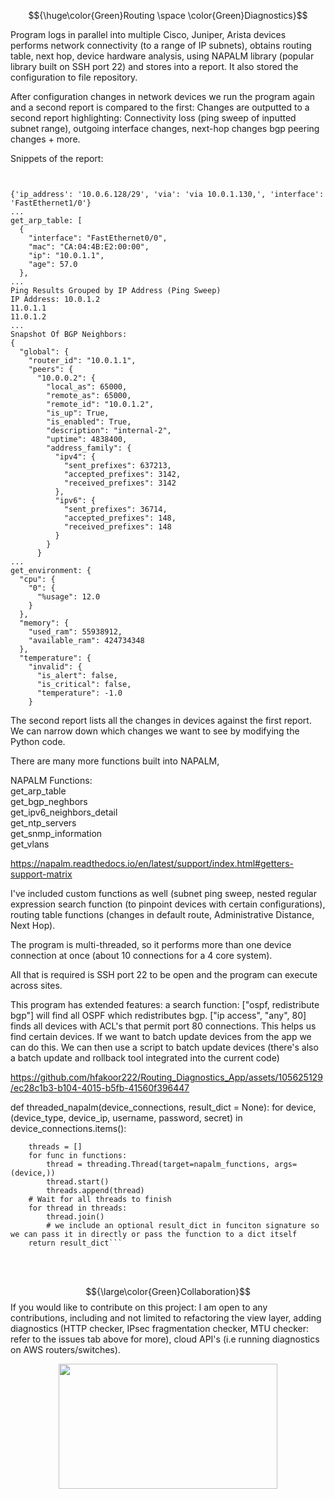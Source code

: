 





$${\huge\color{Green}Routing \space \color{Green}Diagnostics}$$


Program logs in parallel into multiple Cisco, Juniper, Arista devices performs network connectivity (to a range of IP subnets), obtains routing table, next hop, device hardware analysis, using NAPALM library (popular library built on SSH port 22) and stores into a report. It also stored the configuration to file repository.

After configuration changes in network devices we run the program again and a second report is compared to the first: Changes are outputted to a second report highlighting:
Connectivity loss (ping sweep of inputted subnet range), outgoing interface changes, next-hop changes bgp peering changes + more.


Snippets of the report:

```


{'ip_address': '10.0.6.128/29', 'via': 'via 10.0.1.130,', 'interface': 'FastEthernet1/0'}
...
get_arp_table: [
  {
    "interface": "FastEthernet0/0",
    "mac": "CA:04:4B:E2:00:00",
    "ip": "10.0.1.1",
    "age": 57.0
  },
...
Ping Results Grouped by IP Address (Ping Sweep)
IP Address: 10.0.1.2
11.0.1.1
11.0.1.2
...
Snapshot Of BGP Neighbors:
{
  "global": {
    "router_id": "10.0.1.1",
    "peers": {
      "10.0.0.2": {
        "local_as": 65000,
        "remote_as": 65000,
        "remote_id": "10.0.1.2",
        "is_up": True,
        "is_enabled": True,
        "description": "internal-2",
        "uptime": 4838400,
        "address_family": {
          "ipv4": {
            "sent_prefixes": 637213,
            "accepted_prefixes": 3142,
            "received_prefixes": 3142
          },
          "ipv6": {
            "sent_prefixes": 36714,
            "accepted_prefixes": 148,
            "received_prefixes": 148
          }
        }
      }
...
get_environment: {
  "cpu": {
    "0": {
      "%usage": 12.0
    }
  },
  "memory": {
    "used_ram": 55938912,
    "available_ram": 424734348
  },
  "temperature": {
    "invalid": {
      "is_alert": false,
      "is_critical": false,
      "temperature": -1.0
    }

```



The second report lists all the changes in devices against the first report. We can narrow down which changes we want to see by modifying the Python code.

There are many more functions built into NAPALM, 

NAPALM Functions:<br />
get_arp_table<br />
get_bgp_neghbors<br />
get_ipv6_neighbors_detail<br />
get_ntp_servers<br />
get_snmp_information<br />
get_vlans<br />

https://napalm.readthedocs.io/en/latest/support/index.html#getters-support-matrix

I've included custom functions as well (subnet ping sweep, nested regular expression search function (to pinpoint devices with certain configurations), routing table functions (changes in default route, Administrative Distance, Next Hop).


The program is multi-threaded, so it performs more than one device connection at once (about 10 connections for a 4 core system).

All that is required is SSH port 22 to be open and the program can execute across sites.


This program has extended features: a search function: ["ospf, redistribute bgp"] will find all OSPF which redistributes bgp. ["ip access", "any", 80] finds all devices with ACL's that permit port 80 connections. This helps us find certain devices. If we want to batch update devices from the app we can do this. We can then use a script to batch update devices (there's also a batch update and rollback tool integrated into the current code)


https://github.com/hfakoor222/Routing_Diagnostics_App/assets/105625129/ec28c1b3-b104-4015-b5fb-41560f396447

def threaded_napalm(device_connections, result_dict = None):
    for device, (device_type, device_ip, username, password, secret) in device_connections.items():

        threads = []
        for func in functions:
            thread = threading.Thread(target=napalm_functions, args=(device,))
            thread.start()
            threads.append(thread)
        # Wait for all threads to finish
        for thread in threads:
            thread.join()
            # we include an optional result_dict in funciton signature so we can pass it in directly or pass the function to a dict itself
        return result_dict```





<p>
  <br>
  <br>
</p>

  $${\large\color{Green}Collaboration}$$
If you would like to contribute on this  project:
I am open to any contributions, including and not limited to refactoring the view layer, adding diagnostics (HTTP checker, IPsec fragmentation checker, MTU checker: refer to the issues tab above for more), cloud API's (i.e running diagnostics on AWS routers/switches).

<p align="center">
<img src=https://user-images.githubusercontent.com/74038190/225813708-98b745f2-7d22-48cf-9150-083f1b00d6c9.gif width="350" height="200"/>
</p>
